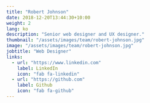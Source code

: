 ```yaml
---
title: "Robert Johnson"
date: 2018-12-20T13:44:30+10:00
weight: 2
lang: ko
description: "Senior web designer and UX designer."
thumbnail: "/assets/images/team/robert-johnson.jpg"
image: "/assets/images/team/robert-johnson.jpg"
jobtitle: "Web Designer"
links:
  - url: "https://www.linkedin.com"
    label: LinkedIn
    icon: "fab fa-linkedin"
  - url: "https://github.com"
    label: Github
    icon: "fab fa-github"
---
```


